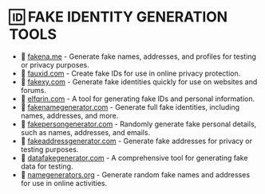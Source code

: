 # 🆔 FAKE IDENTITY GENERATION TOOLS

- 📝 [fakena.me](https://fakena.me) - Generate fake names, addresses, and profiles for testing or privacy purposes.
- 📝 [fauxid.com](https://fauxid.com) - Create fake IDs for use in online privacy protection.
- 📝 [fakexy.com](https://www.fakexy.com) - Generate fake identities quickly for use on websites and forums.
- 📝 [elfqrin.com](https://www.elfqrin.com/fakeid.php8) - A tool for generating fake IDs and personal information.
- 📝 [fakenamegenerator.com](https://www.fakenamegenerator.com) - Generate full fake identities, including names, addresses, and more.
- 📝 [fakepersongenerator.com](https://www.fakepersongenerator.com) - Randomly generate fake personal details, such as names, addresses, and emails.
- 📝 [fakeaddressgenerator.com](https://www.fakeaddressgenerator.com) - Generate fake addresses for privacy or testing purposes.
- 📝 [datafakegenerator.com](https://datafakegenerator.com/generador.php) - A comprehensive tool for generating fake data for testing.
- 📝 [namegenerators.org](https://namegenerators.org/fake-name-generator-gr) - Generate random fake names and addresses for use in online activities.
